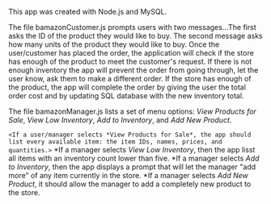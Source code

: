 
This app was created with Node.js and MySQL.

The file bamazonCustomer.js prompts users with two messages...The first asks the ID of the product they would like to buy.
The second message asks how many units of the product they would like to buy. Once the user/customer has placed the order, the application will check if the store has enough of the product to meet the customer's request. If there is not enough inventory 
the app will prevent the order from going through, let the user know, ask them to make a different order. If the store has enough of the product, the app will complete the order by giving the user the total order cost and by updating SQL database with the new inventory total.

The file bamazonManager.js lists a set of menu options: *View Products for Sale*, *View Low Inventory*, *Add to Inventory*, and *Add New Product*. 

`<If a user/manager selects *View Products for Sale*, the app should list every available item: the item IDs, names, prices, and quantities.>`
*If a manager selects *View Low Inventory*, then the app lisst all items with an inventory count lower than five. 
*If a manager selects *Add to Inventory*, then the app displays a prompt that will let the manager "add more" of any item currently in the store.
*If a manager selects *Add New Product*, it should allow the manager to add a completely new product to the store.




